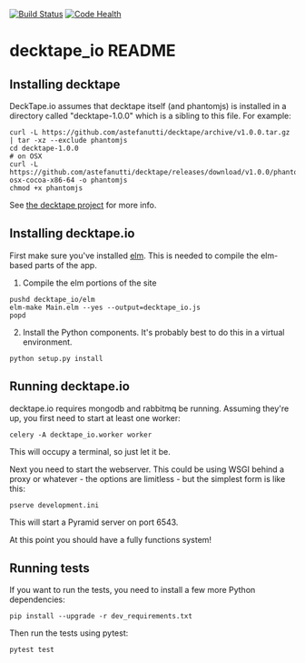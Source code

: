 [![Build Status](https://travis-ci.org/abingham/decktape.io.png?branch=master)](https://travis-ci.org/abingham/decktape.io) [![Code Health](https://landscape.io/github/abingham/decktape.io/master/landscape.svg?style=flat)](https://landscape.io/github/abingham/decktape.io/master)

decktape_io README
==================

Installing decktape
-------------------

DeckTape.io assumes that decktape itself (and phantomjs) is installed in a directory
called "decktape-1.0.0" which is a sibling to this file. For example:

```
curl -L https://github.com/astefanutti/decktape/archive/v1.0.0.tar.gz | tar -xz --exclude phantomjs
cd decktape-1.0.0
# on OSX
curl -L https://github.com/astefanutti/decktape/releases/download/v1.0.0/phantomjs-osx-cocoa-x86-64 -o phantomjs
chmod +x phantomjs
```

See [the decktape project](https://github.com/astefanutti/decktape/) for more
info.

Installing decktape.io
----------------------

First make sure you've installed [elm](elm-lang.org). This is needed to compile the elm-based parts of the app.

1. Compile the elm portions of the site
```
pushd decktape_io/elm
elm-make Main.elm --yes --output=decktape_io.js
popd
```

2. Install the Python components. It's probably best to do this in a virtual environment.

```
python setup.py install
```

Running decktape.io
-------------------

decktape.io requires mongodb and rabbitmq be running. Assuming they're up, you
first need to start at least one worker:
```
celery -A decktape_io.worker worker
```

This will occupy a terminal, so just let it be.

Next you need to start the webserver. This could be using WSGI behind a proxy or whatever - the options are limitless - but the simplest form is like this:
```
pserve development.ini
```

This will start a Pyramid server on port 6543.

At this point you should have a fully functions system!

Running tests
-------------

If you want to run the tests, you need to install a few more Python
dependencies:
```
pip install --upgrade -r dev_requirements.txt
```

Then run the tests using pytest:
```
pytest test
```
